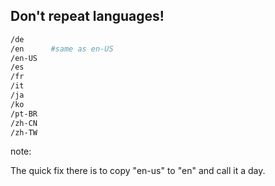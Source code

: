 ##  Don&#39;t repeat languages!

```bash
/de
/en      #same as en-US
/en-US
/es
/fr
/it
/ja
/ko
/pt-BR
/zh-CN
/zh-TW
```

note:

The quick fix there is to copy "en-us" to "en" and call it a day.
